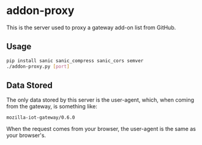# addon-proxy

This is the server used to proxy a gateway add-on list from GitHub.

## Usage

```sh
pip install sanic sanic_compress sanic_cors semver
./addon-proxy.py [port]
```

## Data Stored

The only data stored by this server is the user-agent, which, when coming from
the gateway, is something like:
```
mozilla-iot-gateway/0.6.0
```

When the request comes from your browser, the user-agent is the same as your
browser's.
